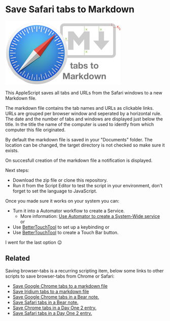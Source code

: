 # Save Safari tabs to Markdown

![Safari tabs to Markdown](img/Safari-tabs-to-Markdown.png)

This AppleScript saves all tabs and URLs from the Safari windows to a new Markdown file.

The markdown file contains the tab names and URLs as clickable links.
URLs are grouped per browser window and seperated by a horizontal rule.
The date and the number of tabs and windows are displayed just below the title. In the title the name of the computer is used to identfy from which computer this file originated.

By default the markdown file is saved in your "Documents" folder. The location can be changed, the target directory is not checked so make sure it exists.

On succesfull creation of the markdown file a notification is displayed.

Next steps:

- Download the zip file or clone this repository.
- Run it from the Script Editor to test the script in your environment, don't forget to set the language to JavaScript.

Once you made sure it works on your system you can:

- Turn it into a Automator workflow to create a Service.
  - More information: [Use Automator to create a System-Wide service](https://developer.apple.com/library/content/documentation/LanguagesUtilities/Conceptual/MacAutomationScriptingGuide/MakeaSystem-WideService.html) or
- Use [BetterTouchTool](https://www.boastr.net) to set up a keybinding or
- Use [BetterTouchTool](https://www.boastr.net) to create a Touch Bar button.

I went for the last option 😉

## Related

Saving browser-tabs is a recurring scripting item, below some links to other scripts to save browser-tabs from Chrome or Safari:

- [Save Google Chrome tabs to a markdown file](https://github.com/tIsGoud/save-chrome-tabs-to-markdown)
- [Save Iridium tabs to a markdown file](https://github.com/tIsGoud/save-iridium-tabs-to-markdown)
- [Save Google Chrome tabs in a Bear note.](https://github.com/tIsGoud/save-chrome-tabs-to-bear)
- [Save Safari tabs in a Bear note.](https://github.com/tIsGoud/save-safari-tabs-to-bear)
- [Save Chrome tabs in a Day One 2 entry.](https://github.com/tIsGoud/save-chrome-tabs-to-day-one)
- [Save Safari tabs in a Day One 2 entry.](https://github.com/tIsGoud/save-safari-tabs-to-day-one)
